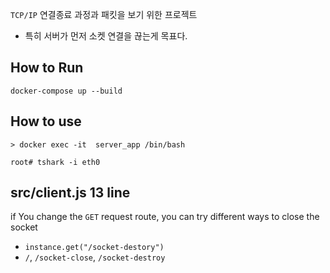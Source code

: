 `TCP/IP` 연결종료 과정과 패킷을 보기 위한 프로젝트

- 특히 서버가 먼저 소켓 연결을 끊는게 목표다.

## How to Run

```
docker-compose up --build
```

## How to use

```
> docker exec -it  server_app /bin/bash

root# tshark -i eth0
```

## src/client.js 13 line

if You change the `GET` request route, you can try different ways to close the socket

- `instance.get("/socket-destory")`
- `/`, `/socket-close`, `/socket-destroy`

